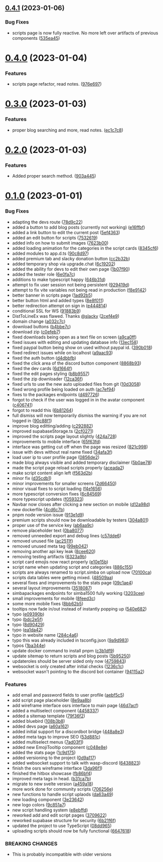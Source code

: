## [0.4.1](https://github.com/Torwent/wasp-webapp/compare/v0.4.0...v0.4.1) (2023-01-06)


### Bug Fixes

* scripts page is now fully reactive. No more left over artifacts of previous components ([535ea45](https://github.com/Torwent/wasp-webapp/commit/535ea45f3099e4e0961f2ac90609676ee4bde5d8))



# [0.4.0](https://github.com/Torwent/wasp-webapp/compare/v0.3.0...v0.4.0) (2023-01-04)


### Features

* scripts page refactor, read notes. ([976e697](https://github.com/Torwent/wasp-webapp/commit/976e6973887781a53512c5a3026add8532209f2e))



# [0.3.0](https://github.com/Torwent/wasp-webapp/compare/v0.2.0...v0.3.0) (2023-01-03)


### Features

* proper blog searching and more, read notes. ([ec1c7c8](https://github.com/Torwent/wasp-webapp/commit/ec1c7c89acd9aa7abe806592a2737360a483bffb))



# [0.2.0](https://github.com/Torwent/wasp-webapp/compare/v0.1.0...v0.2.0) (2023-01-03)


### Features

* Added proper search method. ([903a445](https://github.com/Torwent/wasp-webapp/commit/903a4452289f2a6e2060ae6bad9cdcf6749bd5d9))



# [0.1.0](https://github.com/Torwent/wasp-webapp/compare/ea1da425b2819341d3e96835c86d80f10fef8aa9...v0.1.0) (2023-01-01)


### Bug Fixes

* adapting the devs route ([78d9c22](https://github.com/Torwent/wasp-webapp/commit/78d9c22637420d0f94385de348736846f4bbef35))
* added a button to add blog posts (currently not working) ([e16ffbf](https://github.com/Torwent/wasp-webapp/commit/e16ffbf86aa1613da906f9c6eb76814df3e189da))
* added a link button to edit the current post ([5ef4363](https://github.com/Torwent/wasp-webapp/commit/5ef43636c64909add3231b08ddf9a35d82ea88d8))
* added an edit button for scripts ([7532619](https://github.com/Torwent/wasp-webapp/commit/753261961ea9cb1651fb9cb8cc3573979e2dd5c3))
* added info on how to submit images ([7623b00](https://github.com/Torwent/wasp-webapp/commit/7623b00306f4caa43c605a44c30b061f2ae4ed5a))
* added loading animation for the categories in the script cards ([8345cf6](https://github.com/Torwent/wasp-webapp/commit/8345cf6589614ef6b2eaac08866de212087366c0))
* added modules to app.d.ts ([90c8d97](https://github.com/Torwent/wasp-webapp/commit/90c8d97590489b18e1fa10a4b824e23415ed0461))
* added premium tab and slacky donation button ([cc2b32b](https://github.com/Torwent/wasp-webapp/commit/cc2b32b376739fe6afe44ea2a0affcb4535ae7db))
* added temporary shop via upgrade.chat ([6c19202](https://github.com/Torwent/wasp-webapp/commit/6c19202f4326499463aa4bcde5ac019a3928f318))
* added the ability for devs to edit their own page ([1b07f90](https://github.com/Torwent/wasp-webapp/commit/1b07f9084de4b5d4e25e25cdd68d38ae2b4640a3))
* added the tester role ([6e0fa7c](https://github.com/Torwent/wasp-webapp/commit/6e0fa7c373387e3adc1c7884d6c0bf6289be7ae7))
* additions to make typescript happy ([646b31d](https://github.com/Torwent/wasp-webapp/commit/646b31de32f80ec40d58ed13454cc876ccbc2090))
* attempt to fix user session not being persistent ([929419d](https://github.com/Torwent/wasp-webapp/commit/929419dc7952b4ca08a4efd9d78dc942b5f3d3b2))
* attempt to fix vite variables not being read in production ([f8e9142](https://github.com/Torwent/wasp-webapp/commit/f8e91421ee839ec774ee4c07b2b6e20fa6108654))
* better banner in scripts page ([1ad92b5](https://github.com/Torwent/wasp-webapp/commit/1ad92b59d1ff3854c1b30fad9d6b5a2602ccfdcd))
* better button html and added types ([8e8f011](https://github.com/Torwent/wasp-webapp/commit/8e8f01180db7093a8d5db41f20f75372d2135cfd))
* better redirection attempt on sign in ([e444814](https://github.com/Torwent/wasp-webapp/commit/e4448146347ccc4d205c24cd04140ec3b42dbe5d))
* conditional SSL for WS ([91883b9](https://github.com/Torwent/wasp-webapp/commit/91883b94761309a26d9d9cd7f78b2b21b1485dd2))
* DistToLineEx was flawed. Thanks [@slacky](https://github.com/slacky) ([2cef4e9](https://github.com/Torwent/wasp-webapp/commit/2cef4e989cab8e453777e25037153ff61fd18e61))
* domain change ([a032c7c](https://github.com/Torwent/wasp-webapp/commit/a032c7c49ced6146c1b9ded72b37afed41771004))
* download buttons ([b4bbe7c](https://github.com/Torwent/wasp-webapp/commit/b4bbe7c012db997c16fb66ddd373c8cb2a504764))
* download zip ([c0efeb7](https://github.com/Torwent/wasp-webapp/commit/c0efeb78aad4aa646c705b7515cb50ab51e24bf9))
* fixed downloads being open as a text file on screen ([a9ca0ff](https://github.com/Torwent/wasp-webapp/commit/a9ca0ff329c99c1c079972cf60949583617d05d7))
* fixed issues with editing and updating database info ([13ec158](https://github.com/Torwent/wasp-webapp/commit/13ec158392aa372c059e5e23e4e67cc64d7ee78c))
* fixed paypal button being show on used without paypal id. ([390b018](https://github.com/Torwent/wasp-webapp/commit/390b018f59d3deb14d17fa6928e1d1ed22bc9eb5))
* fixed redirect issues while on localhost ([a9aac93](https://github.com/Torwent/wasp-webapp/commit/a9aac93e413f5dbe81804670dd8191c4901282e4))
* fixed the auth button ([d4dbbfb](https://github.com/Torwent/wasp-webapp/commit/d4dbbfb5723b92bee176e7a61687b528f110feca))
* fixed the click area of the discord button component ([8868b93](https://github.com/Torwent/wasp-webapp/commit/8868b934a92f3359ae3958c541681b01ad304567))
* fixed the dev cards ([6d1664f](https://github.com/Torwent/wasp-webapp/commit/6d1664faebc17dd5f9db96ec48393d42ad7495f9))
* fixed the edit pages styling ([b8b9557](https://github.com/Torwent/wasp-webapp/commit/b8b95579d28d302159a01868531da99355568f6d))
* fixed the zip downloader ([12ca36f](https://github.com/Torwent/wasp-webapp/commit/12ca36f978dedeb9c9ae6ccec47c2ea5bf0fb6d6))
* fixed urls to use the new auto uploaded files from git ([10d3058](https://github.com/Torwent/wasp-webapp/commit/10d30583fc65f0c33298176cd67ca3eb6b4387fb))
* fixed wrong profile being loaded on auth ([ac7ef94](https://github.com/Torwent/wasp-webapp/commit/ac7ef94af1e720f6410a84ed226c8c1b06b14f5a))
* fixes to the packages endpoints ([d497726](https://github.com/Torwent/wasp-webapp/commit/d4977264d33ab83fd6aa4f3099fa0e232449e681))
* forgot to check if the user was logged in in the avatar component ([c406741](https://github.com/Torwent/wasp-webapp/commit/c406741387f7cca612754a9cd91cd54a654e48d7))
* forgot to readd this ([6b81264](https://github.com/Torwent/wasp-webapp/commit/6b81264bafc8633e4ceea391986b81417d15c1f1))
* full dismiss will now temporarily dismiss the warning if you are not logged in ([90c88f1](https://github.com/Torwent/wasp-webapp/commit/90c88f112503c168906d28c0c963e8756d33b6f1))
* improve blog editting/adding ([c292882](https://github.com/Torwent/wasp-webapp/commit/c292882ce67eebe305bef4c9900ad21390f9a8c8))
* improved supabaseStorage.ts ([2cf0271](https://github.com/Torwent/wasp-webapp/commit/2cf02716ad01927ccd12fcaabe9af53c4982bdc1))
* improved the scripts page layout slightly ([424a728](https://github.com/Torwent/wasp-webapp/commit/424a728f429d5924583bc97bc503339d2e550852))
* improvements to mobile interface ([65f63fd](https://github.com/Torwent/wasp-webapp/commit/65f63fde51f4c426e6bde11e489601855ef30300))
* interface was getting cut off when the page was resized ([821c998](https://github.com/Torwent/wasp-webapp/commit/821c9989b8f0e86a1a5bb99132b1b5339adb45b9))
* issue with devs without real name fixed ([34afa3f](https://github.com/Torwent/wasp-webapp/commit/34afa3f6687514b936729c20e673c7d85569d87b))
* load user ip to user profile page ([0856de2](https://github.com/Torwent/wasp-webapp/commit/0856de29a109f4b3130dd54a5050c32e81765404))
* made blog always visible and added temporary disclaimer ([5b0ae78](https://github.com/Torwent/wasp-webapp/commit/5b0ae78afd5c171a9775a3a6823c1dade1890490))
* made the script page reload scripts properly ([aceada2](https://github.com/Torwent/wasp-webapp/commit/aceada20485e93683b61c92233015b2054317e92))
* make script content align left ([f563d2b](https://github.com/Torwent/wasp-webapp/commit/f563d2be91056618424df424fbe0e38d06d445a8))
* minor fix ([d35cdb1](https://github.com/Torwent/wasp-webapp/commit/d35cdb1c659bcaec7ba5ab64eb168de4b8149727))
* minor improvements for smaller screens ([2d66450](https://github.com/Torwent/wasp-webapp/commit/2d66450c2567e3456e45c5ccd97bf2a50481fc87))
* minor visual fixes to script loading ([f4e1656](https://github.com/Torwent/wasp-webapp/commit/f4e165679e740879d6f9d7808c24d8ff32943822))
* more typescript conversion fixes ([6c84569](https://github.com/Torwent/wasp-webapp/commit/6c84569f226d88c0c09509e62dd46cbb1bbad15f))
* more typescript updates ([f059323](https://github.com/Torwent/wasp-webapp/commit/f059323d8e684d5d4713641c2cf4b86cd29d0468))
* Navbar now closes after clicking a new section on mobile ([d12a98d](https://github.com/Torwent/wasp-webapp/commit/d12a98dbef67a7ba03698193bae2cc44ed10cb01))
* new dockerfile ([4cd6c7b](https://github.com/Torwent/wasp-webapp/commit/4cd6c7b4fa2b68827e42725a0554080df0037418))
* pnpm node version issue ([913e1d9](https://github.com/Torwent/wasp-webapp/commit/913e1d9c983f5336a3a4c3546ffc24e44982cf0d))
* premium scripts should now be downloadable by testers ([304a801](https://github.com/Torwent/wasp-webapp/commit/304a8015f61221d2067b6f4b1a112c746587b2c4))
* proper use of the service key ([ab6aa9c](https://github.com/Torwent/wasp-webapp/commit/ab6aa9cc9ef05865002c188077abd94d147d3a29))
* remove placeholder text ([0ba8077](https://github.com/Torwent/wasp-webapp/commit/0ba8077753011694f34752149e54ee89fa4a35d4))
* removed unneeded export and debug lines ([c57dde6](https://github.com/Torwent/wasp-webapp/commit/c57dde601805de976cf858d15e967f69cccef54c))
* removed unused file ([ac2511f](https://github.com/Torwent/wasp-webapp/commit/ac2511f44c23a38b46a932a395cbc86afdf5d9b3))
* removed unused meta tag ([99eb042](https://github.com/Torwent/wasp-webapp/commit/99eb0423804f10a6f3da6da0f3307a31a4cd9d0a))
* removing another api key leak ([8cee620](https://github.com/Torwent/wasp-webapp/commit/8cee6202d6abf958b36b188c9a49630aab0e0949))
* removing testing artifacts ([6323a9b](https://github.com/Torwent/wasp-webapp/commit/6323a9ba9a018b29710fbd129ce3640e64cb4433))
* script card emojis now react properly ([e10e15b](https://github.com/Torwent/wasp-webapp/commit/e10e15bc5aa515ca92d22143f8458f76a8d834e6))
* script name when updating script and categories ([886c155](https://github.com/Torwent/wasp-webapp/commit/886c1552025a5fa4a95a1a37bd5af8e495976446))
* scripts are always renamed to script.simba on upload now ([70100ca](https://github.com/Torwent/wasp-webapp/commit/70100cad2659a0a43bacec6c4a286288577a1321))
* scripts data tables were getting mixed. ([48509aa](https://github.com/Torwent/wasp-webapp/commit/48509aae32badf75d3ab5c5aa1b4e682528b2035))
* several fixes and improvements to the stats page ([09c1ae4](https://github.com/Torwent/wasp-webapp/commit/09c1ae47930c155c0501e8ac78575ddafc5bfb6f))
* several layout improvements ([3518087](https://github.com/Torwent/wasp-webapp/commit/3518087434b89b8c00271338cee6374b6aa2f68d))
* simbapackages endpoints for simba1500 fully working ([3203cee](https://github.com/Torwent/wasp-webapp/commit/3203ceed620524fbf3fddd7889fc276c378697aa))
* small improvements for mobile ([8feed3c](https://github.com/Torwent/wasp-webapp/commit/8feed3c401cf528a9b264eef0674a50511ea9ae4))
* some more mobile fixes ([8bb62b5](https://github.com/Torwent/wasp-webapp/commit/8bb62b549059f89dc14706d04e84d681a9468351))
* tooltips now fade in/out instead of instantly popping up ([540e682](https://github.com/Torwent/wasp-webapp/commit/540e6824badc40e6e2dd3f693ea32f69099d2862))
* typo ([e09390b](https://github.com/Torwent/wasp-webapp/commit/e09390bd1f8d15438c5c016c0dff8c200da67447))
* typo ([bdc2e5f](https://github.com/Torwent/wasp-webapp/commit/bdc2e5f8b5fddba2ab9d8d33bd41344cdb6abed7))
* typo ([8d90429](https://github.com/Torwent/wasp-webapp/commit/8d904295d071e15a820d8c87db25e899a3b7cf2d))
* typo ([ea1da42](https://github.com/Torwent/wasp-webapp/commit/ea1da425b2819341d3e96835c86d80f10fef8aa9))
* typo in website name ([284c4a6](https://github.com/Torwent/wasp-webapp/commit/284c4a650b1c9185332bf8c1ecee75f031cab363))
* typo this was already included in tsconfig.json ([9a9d983](https://github.com/Torwent/wasp-webapp/commit/9a9d98315b400204cfca2c36698ef9fd7942a706))
* typos ([1ba344e](https://github.com/Torwent/wasp-webapp/commit/1ba344e27098a70994b895d69678faf0ae1ef5b1))
* update docker command to install pnpm ([c3b1df9](https://github.com/Torwent/wasp-webapp/commit/c3b1df9ad4acad944a3eed656db14a9c2c74ff75))
* update sitemap to return scripts and blog posts ([5b95250](https://github.com/Torwent/wasp-webapp/commit/5b9525082f99e2a1bace17d1a0ea155741aa9457))
* updateroles should be server sided only now ([4759843](https://github.com/Torwent/wasp-webapp/commit/475984391552cc2d6bfb9e7724216cac7bcdda6c))
* websocket is only created after initial checks ([1236c1c](https://github.com/Torwent/wasp-webapp/commit/1236c1c26b7e40647198683e74f61e67d4d08d27))
* websocket wasn't pointing to the discord bot container ([94115a2](https://github.com/Torwent/wasp-webapp/commit/94115a20bda0951f35afe4c1ed5f5074c4cb11b5))


### Features

* add email and password fields to user profile ([aebf5c5](https://github.com/Torwent/wasp-webapp/commit/aebf5c54fa5767a2fee80d775e1c25b41a193d7d))
* add script page placeholder ([8e9aa8b](https://github.com/Torwent/wasp-webapp/commit/8e9aa8b81815f90979b9b4e8798a5df98381ab69))
* add wireframe interface osrs interface to main page ([46d7acf](https://github.com/Torwent/wasp-webapp/commit/46d7acff7423c44e0f8967b64f6d9c6fca5a366c))
* added a multiselect component ([4458337](https://github.com/Torwent/wasp-webapp/commit/44583376884c097423926a31b8a77df4c3254c5a))
* added a sitemap template ([79f36f2](https://github.com/Torwent/wasp-webapp/commit/79f36f2076b8c77675b1a6a55e589bf070bbf556))
* added bluebird ([108b3b8](https://github.com/Torwent/wasp-webapp/commit/108b3b85fdc3962dc87b5b30c50c141ed070aa00))
* added devs page ([a60a162](https://github.com/Torwent/wasp-webapp/commit/a60a162e0df1339646eb7c227964ad4c9f189f52))
* added initial support for a discordbot bridge ([448a8e3](https://github.com/Torwent/wasp-webapp/commit/448a8e3931ee239c7468eeaaeb5c6a6b8583d047))
* added meta tags to improve SEO ([53d881c](https://github.com/Torwent/wasp-webapp/commit/53d881c1291ab87fd1b734782596ecac864255e3))
* added multiselect menus ([7ad03f1](https://github.com/Torwent/wasp-webapp/commit/7ad03f17114c0e4c85478c8a1ffb820edf931c44))
* added new EmojiTooltip component ([c048e8e](https://github.com/Torwent/wasp-webapp/commit/c048e8e5e055a394f05ad700d610f50a9bbd61ec))
* added the stats page ([1c9d175](https://github.com/Torwent/wasp-webapp/commit/1c9d17527cd512ef128a314f6539609581d19d72))
* added versioning to the project ([0d9a117](https://github.com/Torwent/wasp-webapp/commit/0d9a1178db3802d9a5fe0cde384b4fcf51c65f38))
* added websocket support to talk with wasp-discord ([6438823](https://github.com/Torwent/wasp-webapp/commit/6438823996cf61faa8d79cbf7ec7285aa79f00e5))
* finish the osrs wireframe interface ([3da96f1](https://github.com/Torwent/wasp-webapp/commit/3da96f1e44e0579c6eed4f0b619f21771ddddcc4))
* finished the hitbox showcase ([fb86bf4](https://github.com/Torwent/wasp-webapp/commit/fb86bf4f4a04d52e2b516811ebf7fc08ebd5a25f))
* improved meta tags in head. ([b31ca7b](https://github.com/Torwent/wasp-webapp/commit/b31ca7bfc1fe46a86ff3beb5dfcabe27a3c5a875))
* migrate to new svelte version ([a459a18](https://github.com/Torwent/wasp-webapp/commit/a459a1850d8f41927ec0f9842c00a634ecfb21b6))
* more work done for community scripts ([706256e](https://github.com/Torwent/wasp-webapp/commit/706256e9ed62583bd690999789c64b5d9298239b))
* new functions to handle script uplaods ([da63a49](https://github.com/Torwent/wasp-webapp/commit/da63a494fbf9b5b75ad4d17614c399d426851895))
* new loading component ([3e23642](https://github.com/Torwent/wasp-webapp/commit/3e23642f844384249e37dc0f95ce63ddc630461a))
* new logo colors ([9c851a7](https://github.com/Torwent/wasp-webapp/commit/9c851a7e21d091ffb6a247c665d9f7eac1acbbe6))
* new script handling system ([e8ebffd](https://github.com/Torwent/wasp-webapp/commit/e8ebffd4d47d2aedb45373d8c0701361021134cf))
* reworked add and edit script pages ([3709622](https://github.com/Torwent/wasp-webapp/commit/3709622973238f395977ad0475160d3ccf50ef62))
* reworked supabase structure for security ([6b21f6f](https://github.com/Torwent/wasp-webapp/commit/6b21f6f4d6d7e2f6f64e2c1d138ac0ac759e15e7))
* updated the project to use TypeScript ([08dd965](https://github.com/Torwent/wasp-webapp/commit/08dd9652fc29752061060da0599e7c4227f208b9))
* uploading scripts should now be fully functional ([6647618](https://github.com/Torwent/wasp-webapp/commit/66476180ce9572b79a742a068bedb6b31cf05170))


### BREAKING CHANGES

* This is probably incompatible with older versions



